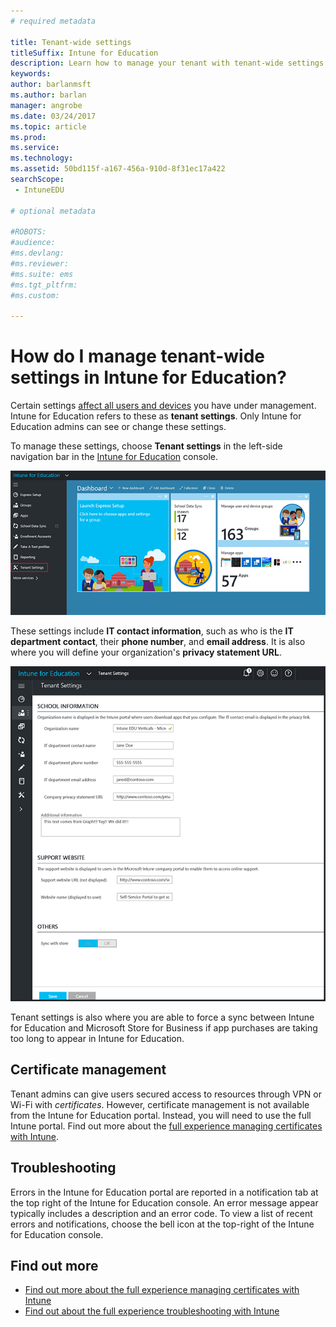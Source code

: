 ```yaml
---
# required metadata

title: Tenant-wide settings
titleSuffix: Intune for Education
description: Learn how to manage your tenant with tenant-wide settings.
keywords:
author: barlanmsft
ms.author: barlan
manager: angrobe
ms.date: 03/24/2017
ms.topic: article
ms.prod:
ms.service:
ms.technology:
ms.assetid: 50bd115f-a167-456a-910d-8f31ec17a422
searchScope:
 - IntuneEDU

# optional metadata

#ROBOTS:
#audience:
#ms.devlang:
#ms.reviewer:
#ms.suite: ems
#ms.tgt_pltfrm:
#ms.custom:

---
```


# How do I manage tenant-wide settings in Intune for Education?

Certain settings [affect all users and devices](core-concepts.md#what-are-tenants) you have under management. Intune for Education refers to these as **tenant settings**. Only Intune for Education admins can see or change these settings.

To manage these settings, choose **Tenant settings** in the left-side navigation bar in the [Intune for Education](https://intuneeducation.portal.azure.com) console.

  ![Screenshot of the "Tenant Settings" option in Intune for Education console](./media/tenant-001-edu-tenant-settings-button.png)

These settings include __IT contact information__, such as who is the __IT department contact__, their __phone number__, and __email address__. It is also where you will define your organization's __privacy statement URL__.

  ![Screenshot of the "Tenant Settings" option in Intune for Education console showing school, support website, and other information. ](./media/tenant-002-settings-screen.png)

Tenant settings is also where you are able to force a sync between Intune for Education and Microsoft Store for Business if app purchases are taking too long to appear in Intune for Education.

## Certificate management

Tenant admins can give users secured access to resources through VPN or Wi-Fi with _certificates_. However, certificate management is not available from the Intune for Education portal. Instead, you will need to use the full Intune portal. Find out more about the [full experience managing certificates with Intune](https://docs.microsoft.com/intune/deploy-use/secure-resource-access-with-certificate-profiles).

## Troubleshooting

Errors in the Intune for Education portal are reported in a notification tab at the top right of the Intune for Education console. An error message appear typically includes a description and an error code. To view a list of recent errors and notifications, choose the bell icon at the top-right of the Intune for Education console.

## Find out more

- [Find out more about the full experience managing certificates with Intune](https://docs.microsoft.com/intune/deploy-use/secure-resource-access-with-certificate-profiles)
- [Find out about the full experience troubleshooting with Intune](https://docs.microsoft.com/intune/troubleshoot/general-troubleshooting-tips-for-microsoft-intune)
